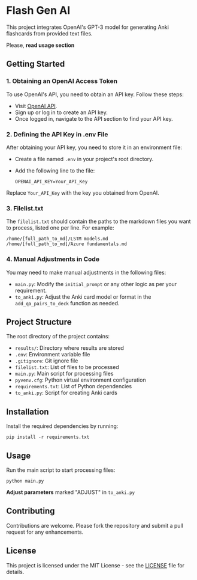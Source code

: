 
# Flash Gen AI
This project integrates OpenAI's GPT-3 model for generating Anki flashcards from provided text files.

Please, **read usage section**

## Getting Started

### 1. Obtaining an OpenAI Access Token

To use OpenAI's API, you need to obtain an API key. Follow these steps:

- Visit [OpenAI API](https://beta.openai.com/signup/).
- Sign up or log in to create an API key.
- Once logged in, navigate to the API section to find your API key.

### 2. Defining the API Key in .env File

After obtaining your API key, you need to store it in an environment file:

- Create a file named `.env` in your project's root directory.
- Add the following line to the file:
  
  ```
  OPENAI_API_KEY=Your_API_Key
  ```

Replace `Your_API_Key` with the key you obtained from OpenAI.

### 3. Filelist.txt

The `filelist.txt` should contain the paths to the markdown files you want to process, listed one per line. For example:

```
/home/[full_path_to_md]/LSTM models.md
/home/[full_path_to_md]/Azure fundamentals.md
```

### 4. Manual Adjustments in Code

You may need to make manual adjustments in the following files:

- `main.py`: Modify the `initial_prompt` or any other logic as per your requirement.
- `to_anki.py`: Adjust the Anki card model or format in the `add_qa_pairs_to_deck` function as needed.

## Project Structure

The root directory of the project contains:

- `results/`: Directory where results are stored
- `.env`: Environment variable file
- `.gitignore`: Git ignore file
- `filelist.txt`: List of files to be processed
- `main.py`: Main script for processing files
- `pyvenv.cfg`: Python virtual environment configuration
- `requirements.txt`: List of Python dependencies
- `to_anki.py`: Script for creating Anki cards

## Installation

Install the required dependencies by running:

```
pip install -r requirements.txt
```

## Usage

Run the main script to start processing files:

```
python main.py
```

**Adjust parameters** marked "ADJUST" in `to_anki.py`
## Contributing

Contributions are welcome. Please fork the repository and submit a pull request for any enhancements.

## License

This project is licensed under the MIT License - see the [LICENSE](LICENSE) file for details.
